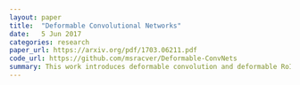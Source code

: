 ```yaml
---
layout: paper
title:  "Deformable Convolutional Networks"
date:   5 Jun 2017
categories: research
paper_url: https://arxiv.org/pdf/1703.06211.pdf
code_url: https://github.com/msracver/Deformable-ConvNets
summary: This work introduces deformable convolution and deformable RoI pooling modules to improve the geometric transformation capability of CNNs by augmenting spatial sampling with learned offsets, without extra supervision. These modules can replace standard ones in CNNs for end-to-end training. The approach, validated by extensive experiments, effectively learns dense spatial transformations for complex vision tasks like object detection and semantic segmentation. The code is available at https://github.com/msracver/Deformable-ConvNets.
---
```


